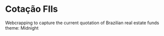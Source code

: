 # Cotação FIIs
 Webcrapping to capture the current quotation of Brazilian real estate funds
theme: Midnight
